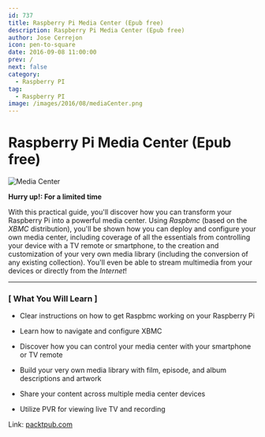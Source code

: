 ```yaml
---
id: 737
title: Raspberry Pi Media Center (Epub free)
description: Raspberry Pi Media Center (Epub free)
author: Jose Cerrejon
icon: pen-to-square
date: 2016-09-08 11:00:00
prev: /
next: false
category:
  - Raspberry PI
tag:
  - Raspberry PI
image: /images/2016/08/mediaCenter.png
---
```


# Raspberry Pi Media Center (Epub free)

![Media Center](/images/2016/08/mediaCenter.png)

**Hurry up!: For a limited time**

With this practical guide, you'll discover how you can transform your Raspberry Pi into a powerful media center. Using *Raspbmc* (based on the *XBMC* distribution), you'll be shown how you can deploy and configure your own media center, including coverage of all the essentials from controlling your device with a TV remote or smartphone, to the creation and customization of your very own media library (including the conversion of any existing collection). You'll even be able to stream multimedia from your devices or directly from the *Internet*!

- - -
### [ What You Will Learn ]

* Clear instructions on how to get Raspbmc working on your Raspberry Pi

* Learn how to navigate and configure XBMC

* Discover how you can control your media center with your smartphone or TV remote

* Build your very own media library with film, episode, and album descriptions and artwork

* Share your content across multiple media center devices

* Utilize PVR for viewing live TV and recording

Link: [packtpub.com](https://www.packtpub.com/packt/offers/free-learning)